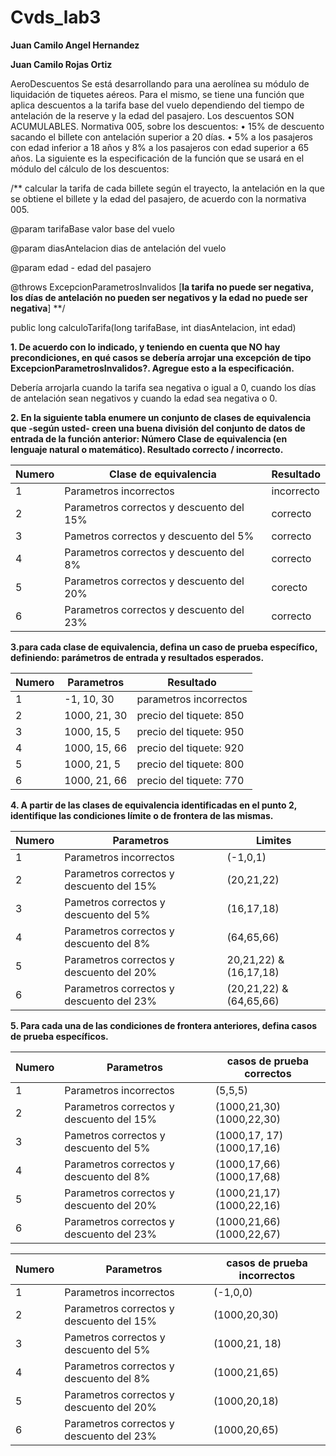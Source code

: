 # Cvds_lab3

**Juan Camilo Angel Hernandez**

**Juan Camilo Rojas Ortiz**

AeroDescuentos
Se está desarrollando para una aerolínea su módulo de liquidación de tiquetes aéreos. Para el mismo, se tiene una función que aplica descuentos a la tarifa base del vuelo dependiendo del tiempo de antelación de la reserve y la edad del pasajero. Los descuentos SON ACUMULABLES.
Normativa 005, sobre los descuentos:
• 15% de descuento sacando el billete con antelación superior a 20 días.
• 5% a los pasajeros con edad inferior a 18 años y 8% a los pasajeros con edad superior a 65 años.
La siguiente es la especificación de la función que se usará en el módulo del cálculo de los descuentos:

/**
calcular la tarifa de cada billete según el trayecto, la antelación en la que se obtiene el billete y la edad del pasajero, de acuerdo con la normativa 005.

@param tarifaBase valor base del vuelo

@param diasAntelacion dias de antelación del vuelo

@param edad - edad del pasajero

@throws ExcepcionParametrosInvalidos [**la tarifa no puede ser negativa, los días de antelación no pueden ser negativos y la edad no puede ser negativa**]
**/

public long calculoTarifa(long tarifaBase, int diasAntelacion, int edad)

**1. De acuerdo con lo indicado, y teniendo en cuenta que NO hay precondiciones, en qué casos se debería arrojar una excepción de tipo ExcepcionParametrosInvalidos?. Agregue esto a la especificación.**

  Debería arrojarla cuando la tarifa sea negativa o igual a 0, cuando los días de antelación sean negativos y cuando la edad sea  negativa o 0.
  
**2. En la siguiente tabla enumere un conjunto de clases de equivalencia que -según usted- creen una buena división del conjunto de datos de entrada de la función anterior: Número Clase de equivalencia (en lenguaje natural o matemático). Resultado correcto / incorrecto.**

| Numero  | Clase de equivalencia   | Resultado | 
| ---  | ---  | --- | 
| 1   | Parametros incorrectos | incorrecto |
| 2  | Parametros correctos y descuento del 15% | correcto |
| 3 | Pametros correctos y descuento del 5% | correcto |
| 4 | Parametros correctos y descuento del 8%| correcto |
| 5 | Parametros correctos y descuento del 20% | corecto |
| 6 | Parametros correctos y descuento del 23%|   correcto |

**3.para cada clase de equivalencia, defina un caso de prueba específico, definiendo: parámetros de entrada y resultados esperados.**

| Numero  | Parametros   | Resultado | 
| ---  | ---  | --- | 
|1 | -1, 10, 30 | parametros incorrectos|
|2 |1000, 21, 30 | precio del tiquete: 850|
|3 |1000, 15, 5 | precio del tiquete: 950|
|4 |1000, 15, 66 | precio del tiquete: 920|
|5 |1000, 21, 5 | precio del tiquete: 800|
|6 |1000, 21, 66 | precio del tiquete: 770|

**4. A partir de las clases de equivalencia identificadas en el punto 2, identifique las condiciones límite o de frontera de las mismas.**

| Numero  | Parametros   | Limites | 
| ---  | ---  | --- | 
|1 |Parametros incorrectos|  (-1,0,1)|
|2 |Parametros correctos y descuento del 15% | (20,21,22)|
|3 |Pametros correctos y descuento del 5% | (16,17,18)|
|4 |Parametros correctos y descuento del 8% | (64,65,66)|
|5 |Parametros correctos y descuento del 20% | 20,21,22) & (16,17,18) |
|6 |Parametros correctos y descuento del 23%  | (20,21,22) & (64,65,66)  |


**5. Para cada una de las condiciones de frontera anteriores, defina casos de prueba específicos.**

| Numero  | Parametros   | casos de prueba correctos | 
| ---  | ---  | --- | 
|1 |Parametros incorrectos| (5,5,5) | 
|2 |Parametros correctos y descuento del 15% | (1000,21,30) (1000,22,30) |
|3 |Pametros correctos y descuento del 5% | (1000,17, 17) (1000,17,16)|
|4 |Parametros correctos y descuento del 8% | (1000,17,66) (1000,17,68)|
|5 |Parametros correctos y descuento del 20% | (1000,21,17)  (1000,22,16) |
|6 |Parametros correctos y descuento del 23%  | (1000,21,66)  (1000,22,67) |

| Numero  | Parametros   | casos de prueba incorrectos | 
| ---  | ---  | --- | 
|1 |Parametros incorrectos| (-1,0,0) | 
|2 |Parametros correctos y descuento del 15% | (1000,20,30)  |
|3 |Pametros correctos y descuento del 5% | (1000,21, 18) |
|4 |Parametros correctos y descuento del 8% | (1000,21,65)|
|5 |Parametros correctos y descuento del 20% | (1000,20,18) |
|6 |Parametros correctos y descuento del 23%  | (1000,20,65)  |

